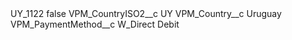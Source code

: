 <?xml version="1.0" encoding="UTF-8"?>
<CustomMetadata xmlns="http://soap.sforce.com/2006/04/metadata" xmlns:xsi="http://www.w3.org/2001/XMLSchema-instance" xmlns:xsd="http://www.w3.org/2001/XMLSchema">
    <label>UY_1122</label>
    <protected>false</protected>
    <values>
        <field>VPM_CountryISO2__c</field>
        <value xsi:type="xsd:string">UY</value>
    </values>
    <values>
        <field>VPM_Country__c</field>
        <value xsi:type="xsd:string">Uruguay</value>
    </values>
    <values>
        <field>VPM_PaymentMethod__c</field>
        <value xsi:type="xsd:string">W_Direct Debit</value>
    </values>
</CustomMetadata>
